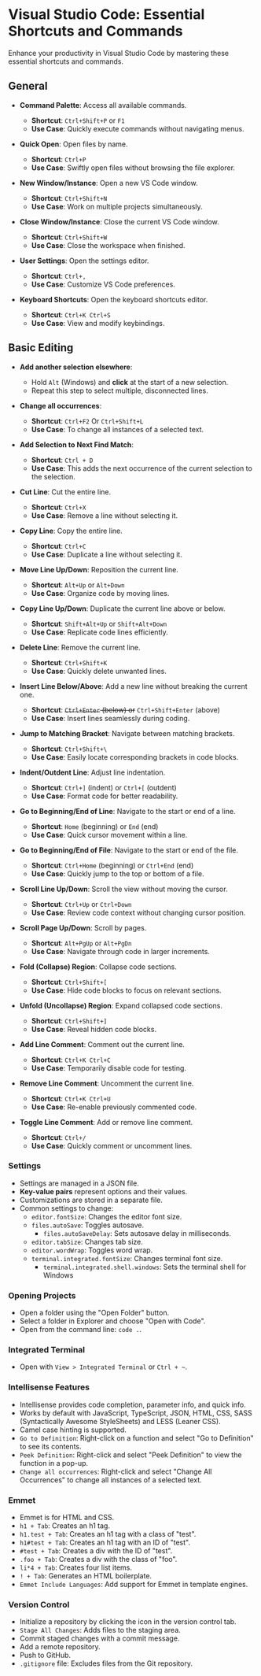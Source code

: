 # Visual Studio Code: Essential Shortcuts and Commands

Enhance your productivity in Visual Studio Code by mastering these essential shortcuts and commands.

## General

- **Command Palette**: Access all available commands.
  - **Shortcut**: `Ctrl+Shift+P` or `F1`
  - **Use Case**: Quickly execute commands without navigating menus.

- **Quick Open**: Open files by name.
  - **Shortcut**: `Ctrl+P`
  - **Use Case**: Swiftly open files without browsing the file explorer.

- **New Window/Instance**: Open a new VS Code window.
  - **Shortcut**: `Ctrl+Shift+N`
  - **Use Case**: Work on multiple projects simultaneously.

- **Close Window/Instance**: Close the current VS Code window.
  - **Shortcut**: `Ctrl+Shift+W`
  - **Use Case**: Close the workspace when finished.

- **User Settings**: Open the settings editor.
  - **Shortcut**: `Ctrl+,`
  - **Use Case**: Customize VS Code preferences.

- **Keyboard Shortcuts**: Open the keyboard shortcuts editor.
  - **Shortcut**: `Ctrl+K Ctrl+S`
  - **Use Case**: View and modify keybindings.

## Basic Editing

- **Add another selection elsewhere**:
  - Hold `Alt` (Windows) and **click** at the start of a new selection.
  - Repeat this step to select multiple, disconnected lines.

- **Change all occurrences**:
  - **Shortcut**: `Ctrl+F2` Or `Ctrl+Shift+L`
  - **Use Case**: To change all instances of a selected text.

- **Add Selection to Next Find Match**:
  - **Shortcut**: `Ctrl + D`
  - **Use Case**: This adds the next occurrence of the current selection to the selection.

- **Cut Line**: Cut the entire line.
  - **Shortcut**: `Ctrl+X`
  - **Use Case**: Remove a line without selecting it.

- **Copy Line**: Copy the entire line.
  - **Shortcut**: `Ctrl+C`
  - **Use Case**: Duplicate a line without selecting it.

- **Move Line Up/Down**: Reposition the current line.
  - **Shortcut**: `Alt+Up` or `Alt+Down`
  - **Use Case**: Organize code by moving lines.

- **Copy Line Up/Down**: Duplicate the current line above or below.
  - **Shortcut**: `Shift+Alt+Up` or `Shift+Alt+Down`
  - **Use Case**: Replicate code lines efficiently.

- **Delete Line**: Remove the current line.
  - **Shortcut**: `Ctrl+Shift+K`
  - **Use Case**: Quickly delete unwanted lines.

- **Insert Line Below/Above**: Add a new line without breaking the current one.
  - **Shortcut**: ~~`Ctrl+Enter` (below) or~~ `Ctrl+Shift+Enter` (above)
  - **Use Case**: Insert lines seamlessly during coding.

- **Jump to Matching Bracket**: Navigate between matching brackets.
  - **Shortcut**: `Ctrl+Shift+\`
  - **Use Case**: Easily locate corresponding brackets in code blocks.

- **Indent/Outdent Line**: Adjust line indentation.
  - **Shortcut**: `Ctrl+]` (indent) or `Ctrl+[` (outdent)
  - **Use Case**: Format code for better readability.

- **Go to Beginning/End of Line**: Navigate to the start or end of a line.
  - **Shortcut**: `Home` (beginning) or `End` (end)
  - **Use Case**: Quick cursor movement within a line.

- **Go to Beginning/End of File**: Navigate to the start or end of the file.
  - **Shortcut**: `Ctrl+Home` (beginning) or `Ctrl+End` (end)
  - **Use Case**: Quickly jump to the top or bottom of a file.

- **Scroll Line Up/Down**: Scroll the view without moving the cursor.
  - **Shortcut**: `Ctrl+Up` or `Ctrl+Down`
  - **Use Case**: Review code context without changing cursor position.

- **Scroll Page Up/Down**: Scroll by pages.
  - **Shortcut**: `Alt+PgUp` or `Alt+PgDn`
  - **Use Case**: Navigate through code in larger increments.

- **Fold (Collapse) Region**: Collapse code sections.
  - **Shortcut**: `Ctrl+Shift+[`
  - **Use Case**: Hide code blocks to focus on relevant sections.

- **Unfold (Uncollapse) Region**: Expand collapsed code sections.
  - **Shortcut**: `Ctrl+Shift+]`
  - **Use Case**: Reveal hidden code blocks.

- **Add Line Comment**: Comment out the current line.
  - **Shortcut**: `Ctrl+K Ctrl+C`
  - **Use Case**: Temporarily disable code for testing.

- **Remove Line Comment**: Uncomment the current line.
  - **Shortcut**: `Ctrl+K Ctrl+U`
  - **Use Case**: Re-enable previously commented code.

- **Toggle Line Comment**: Add or remove line comment.
  - **Shortcut**: `Ctrl+/`
  - **Use Case**: Quickly comment or uncomment lines.

### Settings

- Settings are managed in a JSON file.
- **Key-value pairs** represent options and their values.
- Customizations are stored in a separate file.
- Common settings to change:
  - `editor.fontSize`: Changes the editor font size.
  - `files.autoSave`:  Toggles autosave.
    - `files.autoSaveDelay`: Sets autosave delay in milliseconds.
  - `editor.tabSize`:  Changes tab size.
  - `editor.wordWrap`: Toggles word wrap.
  - `terminal.integrated.fontSize`: Changes terminal font size.
    - `terminal.integrated.shell.windows`: Sets the terminal shell for Windows

### Opening Projects

- Open a folder using the "Open Folder" button.
- Select a folder in Explorer and choose "Open with Code".
- Open from the command line: `code .`.

### Integrated Terminal

- Open with `View > Integrated Terminal` or `Ctrl + ~`.

### Intellisense Features

- Intellisense provides code completion, parameter info, and quick info.
- Works by default with JavaScript, TypeScript, JSON, HTML, CSS, SASS (Syntactically Awesome StyleSheets) and LESS (Leaner CSS).
- Camel case hinting is supported.
- `Go to Definition`: Right-click on a function and select "Go to Definition" to see its contents.
- `Peek Definition`:  Right-click and select "Peek Definition" to view the function in a pop-up.
- `Change all occurrences`: Right-click and select "Change All Occurrences" to change all instances of a selected text.

### Emmet

- Emmet is for HTML and CSS.
- `h1 + Tab`: Creates an h1 tag.
- `h1.test + Tab`: Creates an h1 tag with a class of "test".
- `h1#test + Tab`: Creates an h1 tag with an ID of "test".
- `#test + Tab`: Creates a div with the ID of "test".
- `.foo + Tab`: Creates a div with the class of "foo".
- `li*4 + Tab`:  Creates four list items.
- `! + Tab`: Generates an HTML boilerplate.
- `Emmet Include Languages`: Add support for Emmet in template engines.

<!-- ### Extensions

- **Bracket Pair Colorizer**: Adds colors to bracket pairs.
- **Live Server**: Provides a development server with auto-reload functionality.
  - Right-click on an HTML file and select "Open with Live Server".
  - Click the port number in the status bar to stop the server.
- **Open in Browser**: Opens HTML files in the default browser.
- **VS Code Icons**: Adds icons for file types.
- **Faker**: Generates fake data.
  - Open the command palette and type "Faker".
- **PHP Intellisense**: Provides intellisense for PHP.
- **Angular Snippets**:  Code highlighting and hinting for Angular.
- **ES6 Snippets**: Code snippets for ES6+ JavaScript.
- **React Native Tools**: Snippets for React, React Native, and Redux.
- **View to Snippets**:  Code snippets for View.
- **Python**: Provides support for Python development. -->

### Version Control

- Initialize a repository by clicking the icon in the version control tab.
- `Stage All Changes`: Adds files to the staging area.
- Commit staged changes with a commit message.
- Add a remote repository.
- Push to GitHub.
- `.gitignore` file: Excludes files from the Git repository.
